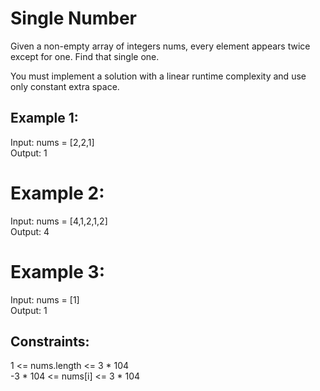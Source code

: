 # Single Number  
Given a non-empty array of integers nums, every element appears twice except for one. Find that single one.  
   
You must implement a solution with a linear runtime complexity and use only constant extra space.    
    
## Example 1:   
Input: nums = [2,2,1]   
Output: 1   
   
# Example 2:   
Input: nums = [4,1,2,1,2]   
Output: 4   
   
# Example 3:  
Input: nums = [1]   
Output: 1   
     

## Constraints:  
1 <= nums.length <= 3 * 104   
-3 * 104 <= nums[i] <= 3 * 104   
